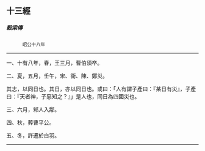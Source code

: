 

## 十三經

##### 穀梁傳
　　　`昭公十八年`

* * *

一、十有八年，春，王三月，曹伯須卒。

二、夏，五月，壬午，宋、衞、陳、鄭災。

其志，以同日也。其日，亦以同日也。或曰：「人有謂子產曰：『某日有災』，子產曰：『天者神，子惡知之？』」是人也，同日為四國災也。

三、六月，邾人入鄅。

四、秋，葬曹平公。

五、冬，許遷於白羽。

* * *

